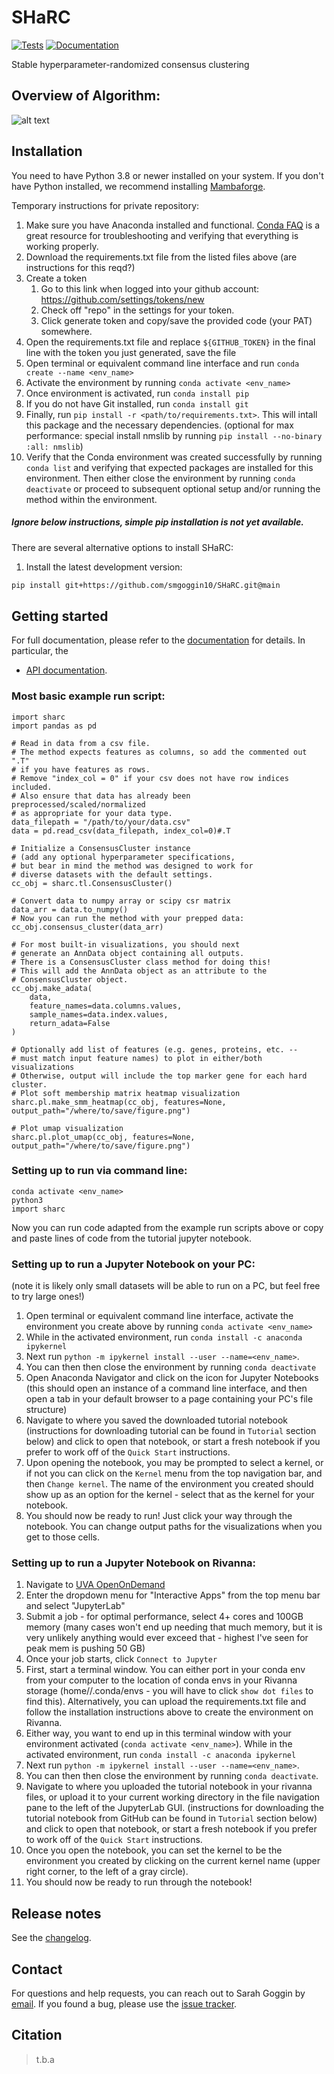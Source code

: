 # SHaRC

[![Tests][badge-tests]][link-tests]
[![Documentation][badge-docs]][link-docs]

[badge-tests]: https://img.shields.io/github/actions/workflow/status/smgoggin10/SHaRC/test.yaml?branch=main
[link-tests]: https://github.com/smgoggin10/SHaRC/actions/workflows/test.yml
[badge-docs]: https://img.shields.io/readthedocs/SHaRC

Stable hyperparameter-randomized consensus clustering

## Overview of Algorithm:
![alt text](https://github.com/smgoggin10/SHaRC/blob/main/Images/sccc_fig1_no_letters.png)

## Installation

You need to have Python 3.8 or newer installed on your system. If you don't have
Python installed, we recommend installing [Mambaforge](https://github.com/conda-forge/miniforge#mambaforge).

Temporary instructions for private repository:
1. Make sure you have Anaconda installed and functional. [Conda FAQ](https://docs.anaconda.com/anaconda/user-guide/faq/) is a great resource for troubleshooting and verifying that everything is working properly.
2. Download the requirements.txt file from the listed files above (are instructions for this reqd?)
3. Create a token
   1. Go to this link when logged into your github account: https://github.com/settings/tokens/new
   2. Check off "repo" in the settings for your token.
   3. Click generate token and copy/save the provided code (your PAT) somewhere.
4. Open the requirements.txt file and replace `${GITHUB_TOKEN}` in the final line with the token you just generated, save the file
5. Open terminal or equivalent command line interface and run `conda create --name <env_name>` 
6. Activate the environment by running `conda activate <env_name>`  
7. Once environment is activated, run `conda install pip`
8. If you do not have Git installed, run `conda install git`
9. Finally, run `pip install -r <path/to/requirements.txt>`. This will intall this package and the necessary dependencies.
 (optional for max performance: special install nmslib by running `pip install --no-binary :all: nmslib`)
10. Verify that the Conda environment was created successfully by running `conda list` and verifying that expected packages are installed for this environment. Then either close the environment by running `conda deactivate` or proceed to subsequent optional setup and/or running the method within the environment.
 
##### Ignore below instructions, simple pip installation is not yet available.

There are several alternative options to install SHaRC:

<!--
1) Install the latest release of `SHaRC` from `PyPI <https://pypi.org/project/SHaRC/>`_:

```bash
pip install SHaRC
```
-->

1. Install the latest development version:

```bash
pip install git+https://github.com/smgoggin10/SHaRC.git@main
```

## Getting started

For full documentation, please refer to the [documentation][link-docs] for details. In particular, the

-   [API documentation][link-api].

### Most basic example run script: 

```
import sharc
import pandas as pd

# Read in data from a csv file. 
# The method expects features as columns, so add the commented out ".T" 
# if you have features as rows.
# Remove "index_col = 0" if your csv does not have row indices included.
# Also ensure that data has already been preprocessed/scaled/normalized
# as appropriate for your data type. 
data_filepath = "/path/to/your/data.csv"
data = pd.read_csv(data_filepath, index_col=0)#.T

# Initialize a ConsensusCluster instance
# (add any optional hyperparameter specifications, 
# but bear in mind the method was designed to work for 
# diverse datasets with the default settings.
cc_obj = sharc.tl.ConsensusCluster()

# Convert data to numpy array or scipy csr matrix
data_arr = data.to_numpy()
# Now you can run the method with your prepped data:
cc_obj.consensus_cluster(data_arr)

# For most built-in visualizations, you should next 
# generate an AnnData object containing all outputs.
# There is a ConsensusCluster class method for doing this!
# This will add the AnnData object as an attribute to the
# ConsensusCluster object. 
cc_obj.make_adata(
    data, 
    feature_names=data.columns.values, 
    sample_names=data.index.values, 
    return_adata=False
)
   
# Optionally add list of features (e.g. genes, proteins, etc. -- 
# must match input feature names) to plot in either/both visualizations
# Otherwise, output will include the top marker gene for each hard cluster.
# Plot soft membership matrix heatmap visualization
sharc.pl.make_smm_heatmap(cc_obj, features=None, output_path="/where/to/save/figure.png")
 
# Plot umap visualization
sharc.pl.plot_umap(cc_obj, features=None, output_path="/where/to/save/figure.png")
```
  
   
### Setting up to run via command line:
```   
conda activate <env_name>
python3
import sharc
```
Now you can run code adapted from the example run scripts above or copy and paste lines of code from the tutorial jupyter notebook.
   

### Setting up to run a Jupyter Notebook on your PC:
(note it is likely only small datasets will be able to run on a PC, but feel free to try large ones!)
1) Open terminal or equivalent command line interface, activate the environment you create above by running `conda activate <env_name>`
2) While in the activated environment, run `conda install -c anaconda ipykernel`
3) Next run `python -m ipykernel install --user --name=<env_name>`. 
4) You can then then close the environment by running `conda deactivate`
5) Open Anaconda Navigator and click on the icon for Jupyter Notebooks (this should open an instance of a command line interface, and then open a tab in your default browser to a page containing your PC's file structure) 
6) Navigate to where you saved the downloaded tutorial notebook (instructions for downloading tutorial can be found in `Tutorial` section below) and click to open that notebook, or start a fresh notebook if you prefer to work off of the `Quick Start` instructions.
7) Upon opening the notebook, you may be prompted to select a kernel, or if not you can click on the `Kernel` menu from the top navigation bar, and then `Change kernel`. The name of the environment you created should show up as an option for the kernel - select that as the kernel for your notebook.
8) You should now be ready to run! Just click your way through the notebook. You can change output paths for the visualizations when you get to those cells.
 
### Setting up to run a Jupyter Notebook on Rivanna:
1) Navigate to [UVA OpenOnDemand](https://rivanna-portal.hpc.virginia.edu/pun/sys/dashboard/)
2) Enter the dropdown menu for "Interactive Apps" from the top menu bar and select "JupyterLab"
3) Submit a job - for optimal performance, select 4+ cores and 100GB memory (many cases won't end up needing that much memory, but it is very unlikely anything would ever exceed that - highest I've seen for peak mem is pushing 50 GB)
4) Once your job starts, click `Connect to Jupyter`
5) First, start a terminal window. You can either port in your conda env from your computer to the location of conda envs in your Rivanna storage (home/<your compute id>/.conda/envs - you will have to click `show dot files` to find this). Alternatively, you can upload the requirements.txt file and follow the installation instructions above to create the environment on Rivanna.
6) Either way, you want to end up in this terminal window with your environment activated (`conda activate <env_name>`). While in the activated environment, run `conda install -c anaconda ipykernel`
7) Next run `python -m ipykernel install --user --name=<env_name>`.
8) You can then then close the environment by running `conda deactivate`.
9) Navigate to where you uploaded the tutorial notebook in your rivanna files, or upload it to your current working directory in the file navigation pane to the left of the JupyterLab GUI. (instructions for downloading the tutorial notebook from GitHub can be found in `Tutorial` section below) and click to open that notebook, or start a fresh notebook if you prefer to work off of the `Quick Start` instructions.
10) Once you open the notebook, you can set the kernel to be the environment you created by clicking on the current kernel name (upper right corner, to the left of a gray circle).
11) You should now be ready to run through the notebook!

## Release notes

See the [changelog][changelog].

## Contact

For questions and help requests, you can reach out to Sarah Goggin by [email](mailto:sg4dm@virginia.edu).
If you found a bug, please use the [issue tracker][issue-tracker].

## Citation

> t.b.a

[issue-tracker]: https://github.com/smgoggin10/SHaRC/issues
[changelog]: https://SHaRC.readthedocs.io/latest/changelog.html
[link-docs]: https://SHaRC.readthedocs.io
[link-api]: https://SHaRC.readthedocs.io/latest/api.html
